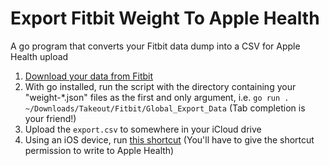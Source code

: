 # Export Fitbit Weight To Apple Health
A go program that converts your Fitbit data dump into a CSV for Apple Health upload

1. [Download your data from Fitbit](https://help.fitbit.com/articles/en_US/Help_article/1133)
2. With go installed, run the script with the directory containing your "weight-*.json" files as the first and only argument, i.e. `go run . ~/Downloads/Takeout/Fitbit/Global_Export_Data` (Tab completion is your friend!)
3. Upload the `export.csv` to somewhere in your iCloud drive
4. Using an iOS device, run [this shortcut](https://www.reddit.com/r/shortcuts/comments/9jszwn/import_weight_data_into_health_app_from_csv/) (You'll have to give the shortcut permission to write to Apple Health)

